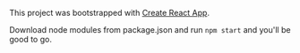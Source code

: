 This project was bootstrapped with [Create React App](https://github.com/facebook/create-react-app).

Download node modules from package.json and run ```npm start``` and you'll be good to go.

